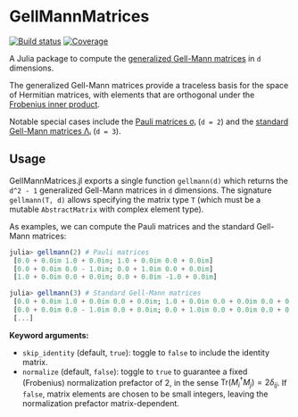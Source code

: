 # GellMannMatrices

[![Build status][ci-status-img]][ci-status-url] [![Coverage][coverage-img]][coverage-url]

A Julia package to compute the [generalized Gell-Mann matrices](https://en.wikipedia.org/wiki/Generalizations_of_Pauli_matrices#Generalized_Gell-Mann_matrices_(Hermitian)) in `d` dimensions.

The generalized Gell-Mann matrices provide a traceless basis for the space of Hermitian matrices, with elements that are orthogonal under the [Frobenius inner product](https://en.wikipedia.org/wiki/Frobenius_inner_product).

Notable special cases include the [Pauli matrices σᵢ](https://en.wikipedia.org/wiki/Pauli_matrices) (`d = 2`) and the [standard Gell-Mann matrices Λᵢ](https://en.wikipedia.org/wiki/Gell-Mann_matrices) (`d = 3`).

## Usage
GellMannMatrices.jl exports a single function `gellmann(d)` which returns the `d^2 - 1` generalized Gell-Mann matrices in `d` dimensions.
The signature `gellmann(T, d)` allows specifying the matrix type `T` (which must be a mutable `AbstractMatrix` with complex element type).

As examples, we can compute the Pauli matrices and the standard Gell-Mann matrices:
```jl
julia> gellmann(2) # Pauli matrices
 [0.0 + 0.0im 1.0 + 0.0im; 1.0 + 0.0im 0.0 + 0.0im]
 [0.0 + 0.0im 0.0 - 1.0im; 0.0 + 1.0im 0.0 + 0.0im]
 [1.0 + 0.0im 0.0 + 0.0im; 0.0 + 0.0im -1.0 + 0.0im]

julia> gellmann(3) # Standard Gell-Mann matrices
 [0.0 + 0.0im 1.0 + 0.0im 0.0 + 0.0im; 1.0 + 0.0im 0.0 + 0.0im 0.0 + 0.0im; 0.0 + 0.0im 0.0 + 0.0im 0.0 + 0.0im]
 [0.0 + 0.0im 0.0 - 1.0im 0.0 + 0.0im; 0.0 + 1.0im 0.0 + 0.0im 0.0 + 0.0im; 0.0 + 0.0im 0.0 + 0.0im 0.0 + 0.0im]
 [...]
```
**Keyword arguments:**
- `skip_identity` (default, `true`): toggle to `false` to include the identity matrix.
- `normalize` (default, `false`): toggle to `true` to guarantee a fixed (Frobenius) normalization prefactor of 2, in the sense $\mathrm{Tr}(M_i^\dagger M_j) = 2\delta_{ij}$. If `false`, matrix elements are chosen to be small integers, leaving the normalization prefactor matrix-dependent.

[ci-status-img]: https://github.com/thchr/GellMannMatrices.jl/actions/workflows/CI.yml/badge.svg?branch=main
[ci-status-url]: https://github.com/thchr/GellMannMatrices.jl/actions/workflows/CI.yml?query=branch%3Amain
[coverage-img]:  https://codecov.io/gh/thchr/GellMannMatrices.jl/branch/main/graph/badge.svg
[coverage-url]:  https://codecov.io/gh/thchr/GellMannMatrices.jl